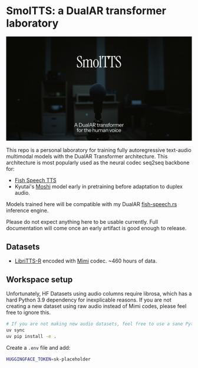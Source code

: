 # SmolTTS: a DualAR transformer laboratory

<img src="docs/dualar.png" alt="DualAR transformer" width="768"/>

This repo is a personal laboratory for training fully autoregressive text-audio multimodal models with the DualAR Transformer architecture. This architecture is most popularly used as the neural codec seq2seq backbone for:

- [Fish Speech TTS](https://github.com/fishaudio/fish-speech)
- Kyutai's [Moshi](https://github.com/kyutai-labs/moshi) model early in pretraining before adaptation to duplex audio.

Models trained here will be compatible with my DualAR [fish-speech.rs](https://github.com/EndlessReform/fish-speech.rs/blob/main/README.md) inference engine.

Please do not expect anything here to be usable currently. Full documentation will come once an early artifact is good enough to release.

## Datasets

- [LibriTTS-R](https://huggingface.co/datasets/jkeisling/libritts-r-mimi) encoded with [Mimi](https://huggingface.co/kyutai/mimi) codec. ~460 hours of data.

## Workspace setup

Unfortunately, HF Datasets using audio columns require librosa, which has a hard Python 3.9 dependency for inexplicable reasons.
If you are not creating a new dataset using raw audio instead of Mimi codes, please feel free to ignore this.

```bash
# If you are not making new audio datasets, feel free to use a sane Python version instead
uv sync
uv pip install -e .
```

Create a `.env` file and add:

```bash
HUGGINGFACE_TOKEN=sk-placeholder
```

